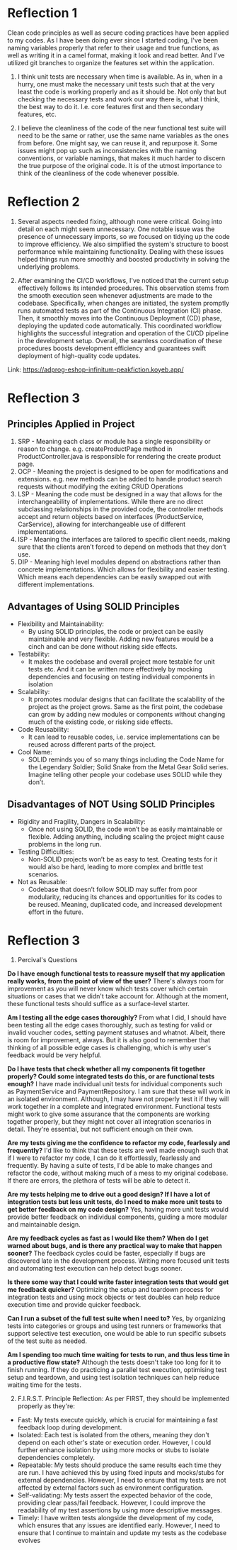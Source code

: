 # Reflection 1

Clean code principles as well as secure coding practices have been applied to my codes. As I have been doing ever since I started coding, I've been naming variables properly that refer to their usage and true functions, as well as writing it in a camel format, making it look and read better. And I've utilized git branches to organize the features set within the application.

1. I think unit tests are necessary when time is available. As in, when in a hurry, one must make the necessary unit tests such that at the very least the code is working properly and as it should be. Not only that but checking the necessary tests and work our way there is, what I think, the best way to do it. I.e. core features first and then secondary features, etc.

2. I believe the cleanliness of the code of the new functional test suite will need to be the same or rather, use the same name variables as the ones from before. One might say, we can reuse it, and repurpose it. Some issues might pop up such as inconsistencies with the naming conventions, or variable namings, that makes it much harder to discern the true purpose of the original code. It is of the utmost importance to think of the cleanliness of the code whenever possible.

# Reflection 2
1. Several aspects needed fixing, although none were critical. Going into detail on each might seem unnecessary. One notable issue was the presence of unnecessary imports, so we focused on tidying up the code to improve efficiency. We also simplified the system's structure to boost performance while maintaining functionality. Dealing with these issues helped things run more smoothly and boosted productivity in solving the underlying problems.

2. After examining the CI/CD workflows, I've noticed that the current setup effectively follows its intended procedures. This observation stems from the smooth execution seen whenever adjustments are made to the codebase. Specifically, when changes are initiated, the system promptly runs automated tests as part of the Continuous Integration (CI) phase. Then, it smoothly moves into the Continuous Deployment (CD) phase, deploying the updated code automatically. This coordinated workflow highlights the successful integration and operation of the CI/CD pipeline in the development setup. Overall, the seamless coordination of these procedures boosts development efficiency and guarantees swift deployment of high-quality code updates.

Link: https://adprog-eshop-infinitum-peakfiction.koyeb.app/

# Reflection 3
## Principles Applied in Project
1. SRP - Meaning each class or module has a single responsibility or reason to change. e.g. createProductPage method in ProductController.java is responsible for rendering the create product page.
2. OCP - Meaning the project is designed to be open for modifications and extensions. e.g. new methods can be added to handle product search requests without modifying the exiting CRUD Operations
3. LSP - Meaning the code must be designed in a way that allows for the interchangeability of implementations. While there are no direct subclassing relationships in the provided code, the controller methods accept and return objects based on interfaces (ProductService, CarService), allowing for interchangeable use of different implementations.
4. ISP - Meaning the interfaces are tailored to specific client needs, making sure that the clients aren’t forced to depend on methods that they don’t use.
5. DIP - Meaning high level modules depend on abstractions rather than concrete implementations. Which allows for flexibility and easier testing. Which means each dependencies can be easily swapped out with different implementations.

## Advantages of Using SOLID Principles
- Flexibility and Maintainability:
    - By using SOLID principles, the code or project can be easily maintainable and very flexible. Adding new features would be a cinch and can be done without risking side effects.
- Testability:
    - It makes the codebase and overall project more testable for unit tests etc. And it can be written more effectively by mocking dependencies and focusing on testing individual components in isolation
- Scalability:
    - It promotes modular designs that can facilitate the scalability of the project as the project grows. Same as the first point, the codebase can grow by adding new modules or components without changing much of the existing code, or risking side effects.
- Code Reusability:
    - It can lead to reusable codes, i.e. service implementations can be reused across different parts of the project.
- Cool Name:
    - SOLID reminds you of so many things including the Code Name for the Legendary Soldier; Solid Snake from the Metal Gear Solid series. Imagine telling other people your codebase uses SOLID while they don’t.

## Disadvantages of NOT Using SOLID Principles
- Rigidity and Fragility, Dangers in Scalability:
    - Once not using SOLID, the code won’t be as easily maintainable or flexible. Adding anything, including scaling the project might cause problems in the long run.
- Testing Difficulties:
    - Non-SOLID projects won’t be as easy to test. Creating tests for it would also be hard, leading to more complex and brittle test scenarios.
- Not as Reusable:
    - Codebase that doesn’t follow SOLID may suffer from poor modularity, reducing its chances and opportunities for its codes to be reused. Meaning, duplicated code, and increased development effort in the future.

# Reflection 3
1. Percival's Questions

**Do I have enough functional tests to reassure myself that my application really works, from the point of view of the user?**
There's always room for improvement as you will never know which tests cover which certain situations or cases that we didn't take account for. Although at the moment, these functional tests should suffice as a surface-level starter.

**Am I testing all the edge cases thoroughly?**
From what I did, I should have been testing all the edge cases thoroughly, such as testing for valid or invalid voucher codes, setting payment statuses and whatnot. Albeit, there is room for improvement, always. But it is also good to remember that thinking of all possible edge cases is challenging, which is why user's feedback would be very helpful.

**Do I have tests that check whether all my components fit together properly? Could some integrated tests do this, or are functional tests enough?**
I have made individual unit tests for individual components such as PaymentService and PaymentRepository. I am sure that these will work in an isolated environment. Although, I may have not properly test it if they will work together in a complete and integrated environment. Functional tests might work to give some assurance that the components are working together properly, but they might not cover all integration scenarios in detail. They're essential, but not sufficient enough on their own.

**Are my tests giving me the confidence to refactor my code, fearlessly and frequently?**
I'd like to think that these tests are well made enough such that if I were to refactor my code, I can do it effortlessly, fearlessly and frequently. By having a suite of tests, I'd be able to make changes and refactor the code, without making much of a mess to my original codebase. If there are errors, the plethora of tests will be able to detect it.

**Are my tests helping me to drive out a good design? If I have a lot of integration tests but less unit tests, do I need to make more unit tests to get better feedback on my code design?**
Yes, having more unit tests would provide better feedback on individual components, guiding a more modular and maintainable design.

**Are my feedback cycles as fast as I would like them? When do I get warned about bugs, and is there any practical way to make that happen sooner?**
The feedback cycles could be faster, especially if bugs are discovered late in the development process. Writing more focused unit tests and automating test execution can help detect bugs sooner.

**Is there some way that I could write faster integration tests that would get me feedback quicker?**
Optimizing the setup and teardown process for integration tests and using mock objects or test doubles can help reduce execution time and provide quicker feedback.

**Can I run a subset of the full test suite when I need to?**
Yes, by organizing tests into categories or groups and using test runners or frameworks that support selective test execution, one would be able to run specific subsets of the test suite as needed.

**Am I spending too much time waiting for tests to run, and thus less time in a productive flow state?**
Although the tests doesn't take too long for it to finish running. If they do practicing a parallel test execution, optimising test setup and teardown, and using test isolation techniques can help reduce waiting time for the tests.










2. F.I.R.S.T. Principle Reflection:
As per FIRST, they should be implemented properly as they're:
- Fast: My tests execute quickly, which is crucial for maintaining a fast feedback loop during development.
- Isolated: Each test is isolated from the others, meaning they don't depend on each other's state or execution order. However, I could further enhance isolation by using more mocks or stubs to isolate dependencies completely.
- Repeatable: My tests should produce the same results each time they are run. I have achieved this by using fixed inputs and mocks/stubs for external dependencies. However, I need to ensure that my tests are not affected by external factors such as environment configuration.
- Self-validating: My tests assert the expected behavior of the code, providing clear pass/fail feedback. However, I could improve the readability of my test assertions by using more descriptive messages.
- Timely: I have written tests alongside the development of my code, which ensures that any issues are identified early. However, I need to ensure that I continue to maintain and update my tests as the codebase evolves